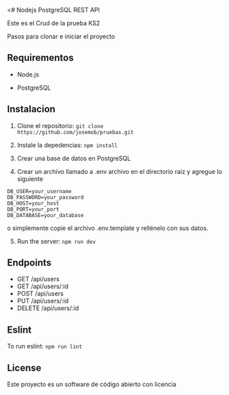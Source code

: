 <# Nodejs PostgreSQL REST API

Este es el Crud de la prueba KS2

Pasos para clonar e iniciar el proyecto

## Requirementos

- Node.js

- PostgreSQL

## Instalacion

1. Clone el repositorio: `git clone https://github.com/josemob/pruebas.git`

2. Instale la depedencias: `npm install`

3. Crear una base de datos en PostgreSQL

4. Crear un archivo llamado a .env archivo en el directorio raíz y agregue lo siguiente

```
DB_USER=your_username
DB_PASSWORD=your_password
DB_HOST=your_host
DB_PORT=your_port
DB_DATABASE=your_database
```

o simplemente copie el archivo .env.template y rellénelo con sus datos.

5. Run the server: `npm run dev`

## Endpoints

- GET /api/users
- GET /api/users/:id
- POST /api/users
- PUT /api/users/:id
- DELETE /api/users/:id

## Eslint

To run eslint: `npm run lint`

## License

Este proyecto es un software de código abierto con licencia
